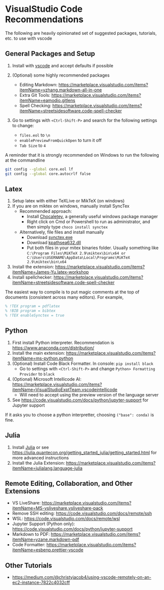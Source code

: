 # VisualStudio Code Recommendations

The following are heavily opinionated set of suggested packages, tutorials, etc. to use with vscode

## General Packages and Setup

1. Install with [vscode](https://code.visualstudio.com/) and accept defaults if possible
2. (Optional) some highly recommended packages

   - Editing Markdown: https://marketplace.visualstudio.com/items?itemName=yzhang.markdown-all-in-one
   - Extra Git Tools: https://marketplace.visualstudio.com/items?itemName=eamodio.gitlens
   - Spell Checking: https://marketplace.visualstudio.com/items?itemName=streetsidesoftware.code-spell-checker

3. Go to settings with `<Ctrl-Shift-P>` and search for the following settings to change:
   - `files.eol` to `\n`
   - `enablePreviewFromQuickOpen` to turn it off
   - `Tab Size` to `4`

A reminder that it is strongly recommended on Windows to run the following at the commandline

```bash
git config --global core.eol lf
git config --global core.autocrlf false
```

## Latex

1. Setup latex with either TeXLive or MikTeX (on windows)
2. If you are on miktex on windows, manually install SyncTex
   - Recommended approach:
     - Install [Chocaletey](https://chocolatey.org/install), a generally useful windows package manager
     - Right click on Cmd or Powershell to run as administrator, and then simply type `choco install synctex`
   - Alternatively, file files and install manually
     - Download [synctex.exe](https://www.tug.org/svn/texlive/trunk/Master/bin/win32/synctex.exe?revision=53994&view=co)
     - Download [kpathsea632.dll](https://www.tug.org/svn/texlive/trunk/Master/bin/win32/kpathsea632.dll?revision=53994&view=co)
     - Put both files in your mitex binaries folder. Usually something like `C:\Program Files\MiKTeX 2.9\miktex\bin\x64 or C:\Users\USERNAME\AppData\Local\Programs\MiKTeX 2.9\miktex\bin\x64`
3. Install the extension:
   https://marketplace.visualstudio.com/items?itemName=James-Yu.latex-workshop
4. Install spellchecker:
   https://marketplace.visualstudio.com/items?itemName=streetsidesoftware.code-spell-checker

The easiest way to compile is to put magic comments at the top of documents (consistent across many editors). For example,

```latex
% !TEX program = pdflatex
% !BIB program = bibtex
% !TEX enableSynctex = true
```

## Python

1. First install Python interpreter. Recommendation is https://www.anaconda.com/distribution/
2. Install the main extension: https://marketplace.visualstudio.com/items?itemName=ms-python.python
3. (Optional) Install Code Black Formatter. In console: `pip install black`
   - Go to settings with `<Ctrl-Shift-P>` and change `Python> Formatting Provider` to `black`
4. (Optional) Microsoft Intellicode AI: https://marketplace.visualstudio.com/items?itemName=VisualStudioExptTeam.vscodeintellicode
   - Will need to accept using the preview version of the language server
5. See https://code.visualstudio.com/docs/python/jupyter-support for Jupyter support

If it asks you to choose a python interpretter, choosing `("base": conda)` is fine.

## Julia

1. Install [Julia](https://julialang.org/downloads/) or see https://julia.quantecon.org/getting_started_julia/getting_started.html for more advanced instructions
2. Install the Julia Extension: https://marketplace.visualstudio.com/items?itemName=julialang.language-julia

## Remote Editing, Collaboration, and Other Extensions

- VS LiveShare: https://marketplace.visualstudio.com/items?itemName=MS-vsliveshare.vsliveshare-pack
- Remove SSH editing: https://code.visualstudio.com/docs/remote/ssh
- WSL: https://code.visualstudio.com/docs/remote/wsl
- Jupyter Support (Python only): https://code.visualstudio.com/docs/python/jupyter-support
- Markdown to PDF: https://marketplace.visualstudio.com/items?itemName=yzane.markdown-pdf
- Code Formatter: https://marketplace.visualstudio.com/items?itemName=esbenp.prettier-vscode

## Other Tutorials

- https://medium.com/@christyjacob4/using-vscode-remotely-on-an-ec2-instance-7822c4032cff
